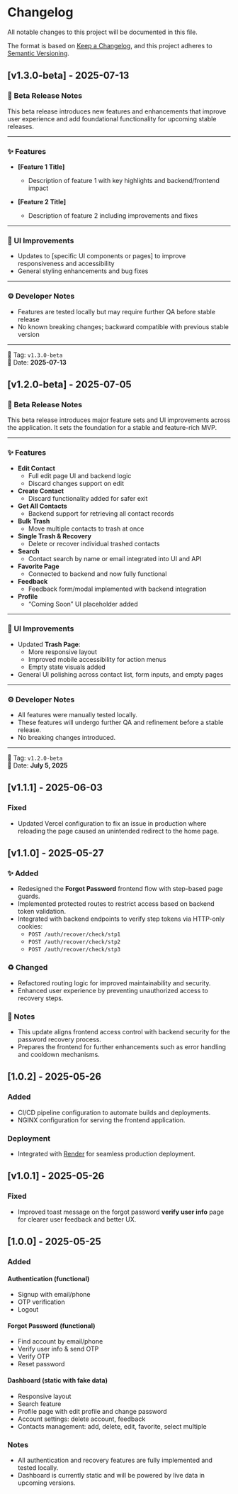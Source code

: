 # Changelog

All notable changes to this project will be documented in this file.

The format is based on [Keep a Changelog](https://keepachangelog.com/en/1.0.0/), and this project adheres to [Semantic Versioning](https://semver.org/).

## [v1.3.0-beta] - 2025-07-13

### 🚧 Beta Release Notes

This beta release introduces new features and enhancements that improve user experience and add foundational functionality for upcoming stable releases.

---

### ✨ Features

- **[Feature 1 Title]**

  - Description of feature 1 with key highlights and backend/frontend impact

- **[Feature 2 Title]**
  - Description of feature 2 including improvements and fixes

---

### 💄 UI Improvements

- Updates to [specific UI components or pages] to improve responsiveness and accessibility
- General styling enhancements and bug fixes

---

### ⚙️ Developer Notes

- Features are tested locally but may require further QA before stable release
- No known breaking changes; backward compatible with previous stable version

---

🔖 Tag: `v1.3.0-beta`  
📅 Date: **2025-07-13**

## [v1.2.0-beta] - 2025-07-05

### 🚧 Beta Release Notes

This beta release introduces major feature sets and UI improvements across the application. It sets the foundation for a stable and feature-rich MVP.

---

### ✨ Features

- **Edit Contact**
  - Full edit page UI and backend logic
  - Discard changes support on edit
- **Create Contact**
  - Discard functionality added for safer exit
- **Get All Contacts**
  - Backend support for retrieving all contact records
- **Bulk Trash**
  - Move multiple contacts to trash at once
- **Single Trash & Recovery**
  - Delete or recover individual trashed contacts
- **Search**
  - Contact search by name or email integrated into UI and API
- **Favorite Page**
  - Connected to backend and now fully functional
- **Feedback**
  - Feedback form/modal implemented with backend integration
- **Profile**
  - “Coming Soon” UI placeholder added

---

### 💄 UI Improvements

- Updated **Trash Page**:
  - More responsive layout
  - Improved mobile accessibility for action menus
  - Empty state visuals added
- General UI polishing across contact list, form inputs, and empty pages

---

### ⚙️ Developer Notes

- All features were manually tested locally.
- These features will undergo further QA and refinement before a stable release.
- No breaking changes introduced.

---

🔖 Tag: `v1.2.0-beta`  
📅 Date: **July 5, 2025**

## [v1.1.1] - 2025-06-03

### Fixed

- Updated Vercel configuration to fix an issue in production where reloading the page caused an unintended redirect to the home page.

## [v1.1.0] - 2025-05-27

### ✨ Added

- Redesigned the **Forgot Password** frontend flow with step-based page guards.
- Implemented protected routes to restrict access based on backend token validation.
- Integrated with backend endpoints to verify step tokens via HTTP-only cookies:
  - `POST /auth/recover/check/stp1`
  - `POST /auth/recover/check/stp2`
  - `POST /auth/recover/check/stp3`

### ♻️ Changed

- Refactored routing logic for improved maintainability and security.
- Enhanced user experience by preventing unauthorized access to recovery steps.

### 🔧 Notes

- This update aligns frontend access control with backend security for the password recovery process.
- Prepares the frontend for further enhancements such as error handling and cooldown mechanisms.

## [1.0.2] - 2025-05-26

### Added

- CI/CD pipeline configuration to automate builds and deployments.
- NGINX configuration for serving the frontend application.

### Deployment

- Integrated with [Render](https://render.com) for seamless production deployment.

## [v1.0.1] - 2025-05-26

### Fixed

- Improved toast message on the forgot password **verify user info** page for clearer user feedback and better UX.

## [1.0.0] - 2025-05-25

### Added

#### Authentication (functional)

- Signup with email/phone
- OTP verification
- Logout

#### Forgot Password (functional)

- Find account by email/phone
- Verify user info & send OTP
- Verify OTP
- Reset password

#### Dashboard (static with fake data)

- Responsive layout
- Search feature
- Profile page with edit profile and change password
- Account settings: delete account, feedback
- Contacts management: add, delete, edit, favorite, select multiple

### Notes

- All authentication and recovery features are fully implemented and tested locally.
- Dashboard is currently static and will be powered by live data in upcoming versions.
